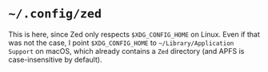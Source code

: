 # `~/.config/zed`

This is here, since Zed only respects `$XDG_CONFIG_HOME` on Linux. Even if that
was not the case, I point `$XDG_CONFIG_HOME` to `~/Library/Application Support`
on macOS, which already contains a `Zed` directory (and APFS is
case-insensitive by default).
